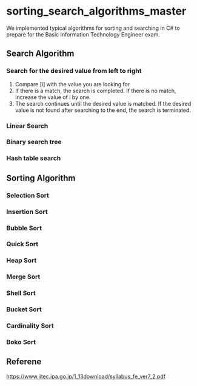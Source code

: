 # sorting_search_algorithms_master
We implemented typical algorithms for sorting and searching in C# to prepare for the Basic Information Technology Engineer exam.

## Search Algorithm
### Search for the desired value from left to right 

1. Compare [i] with the value you are looking for
2. If there is a match, the search is completed. If there is no match, increase the value of i by one.
3. The search continues until the desired value is matched. If the desired value is not found after searching to the end, the search is terminated.
  
### Linear Search  
### Binary search tree  
### Hash table search  
## Sorting Algorithm  
### Selection Sort  
### Insertion Sort  
### Bubble Sort  
### Quick Sort  
### Heap Sort  
### Merge Sort  
### Shell Sort  
### Bucket Sort  
### Cardinality Sort  
### Boko Sort  

## Referene
https://www.jitec.ipa.go.jp/1_13download/syllabus_fe_ver7_2.pdf

